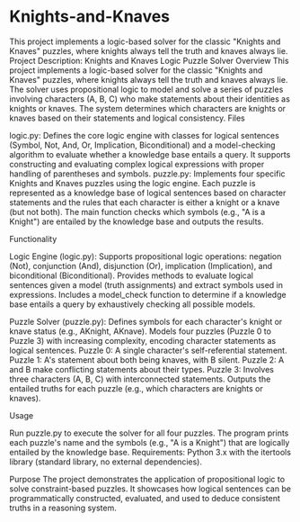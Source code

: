 # Knights-and-Knaves
This project implements a logic-based solver for the classic "Knights and Knaves" puzzles, where knights always tell the truth and knaves always lie. 
Project Description: Knights and Knaves Logic Puzzle Solver
Overview
This project implements a logic-based solver for the classic "Knights and Knaves" puzzles, where knights always tell the truth and knaves always lie. The solver uses propositional logic to model and solve a series of puzzles involving characters (A, B, C) who make statements about their identities as knights or knaves. The system determines which characters are knights or knaves based on their statements and logical consistency.
Files

logic.py: Defines the core logic engine with classes for logical sentences (Symbol, Not, And, Or, Implication, Biconditional) and a model-checking algorithm to evaluate whether a knowledge base entails a query. It supports constructing and evaluating complex logical expressions with proper handling of parentheses and symbols.
puzzle.py: Implements four specific Knights and Knaves puzzles using the logic engine. Each puzzle is represented as a knowledge base of logical sentences based on character statements and the rules that each character is either a knight or a knave (but not both). The main function checks which symbols (e.g., "A is a Knight") are entailed by the knowledge base and outputs the results.

Functionality

Logic Engine (logic.py):
Supports propositional logic operations: negation (Not), conjunction (And), disjunction (Or), implication (Implication), and biconditional (Biconditional).
Provides methods to evaluate logical sentences given a model (truth assignments) and extract symbols used in expressions.
Includes a model_check function to determine if a knowledge base entails a query by exhaustively checking all possible models.


Puzzle Solver (puzzle.py):
Defines symbols for each character's knight or knave status (e.g., AKnight, AKnave).
Models four puzzles (Puzzle 0 to Puzzle 3) with increasing complexity, encoding character statements as logical sentences.
Puzzle 0: A single character's self-referential statement.
Puzzle 1: A's statement about both being knaves, with B silent.
Puzzle 2: A and B make conflicting statements about their types.
Puzzle 3: Involves three characters (A, B, C) with interconnected statements.
Outputs the entailed truths for each puzzle (e.g., which characters are knights or knaves).



Usage

Run puzzle.py to execute the solver for all four puzzles.
The program prints each puzzle's name and the symbols (e.g., "A is a Knight") that are logically entailed by the knowledge base.
Requirements: Python 3.x with the itertools library (standard library, no external dependencies).

Purpose
The project demonstrates the application of propositional logic to solve constraint-based puzzles. It showcases how logical sentences can be programmatically constructed, evaluated, and used to deduce consistent truths in a reasoning system.
